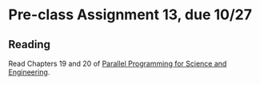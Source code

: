 # Pre-class Assignment 13, due 10/27

## Reading

Read Chapters 19 and 20 of [Parallel Programming for Science and Engineering](../assets/EijkhoutParallelProgramming.pdf). 

<!-- ## Review

1. In the `#questions` channel of the course Slack, post at least one question about the reading. If someone has already posted your question, you may instead "upvote" that question by reacting to it with a "thumbs up" or other appropriate reaction emoji. 

## Exercises

Complete the following exercises and answer the questions posed.

- 15.1
- 15.2
- 15.3
- 16.6 

## What to turn-in

Commit your code and answers to the questions, as a plain text, markdown document, or pdf to your assignment repo _before the start of class_. -->